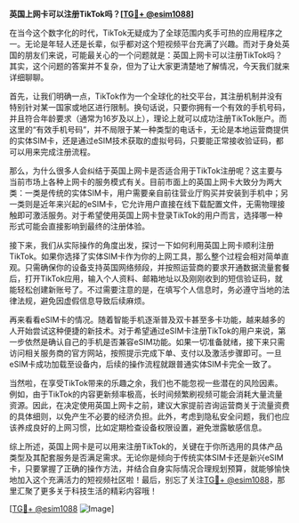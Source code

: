 **英国上网卡可以注册TikTok吗？[[TG💪+ @esim1088](https://t.me/s/esim1088)]**

在当今这个数字化的时代，TikTok无疑成为了全球范围内炙手可热的应用程序之一。无论是年轻人还是长辈，似乎都对这个短视频平台充满了兴趣。而对于身处英国的朋友们来说，可能最关心的一个问题就是：英国上网卡可以注册TikTok吗？其实，这个问题的答案并不复杂，但为了让大家更清楚地了解情况，今天我们就来详细聊聊。

首先，让我们明确一点，TikTok作为一个全球化的社交平台，其注册机制并没有特别针对某一国家或地区进行限制。换句话说，只要你拥有一个有效的手机号码，并且符合年龄要求（通常为16岁及以上），理论上就可以成功注册TikTok账户。而这里的“有效手机号码”，并不局限于某一种类型的电话卡，无论是本地运营商提供的实体SIM卡，还是通过eSIM技术获取的虚拟号码，只要能正常接收验证码，都可以用来完成注册流程。

那么，为什么很多人会纠结于英国上网卡是否适合用于TikTok注册呢？这主要与当前市场上各种上网卡的服务模式有关。目前市面上的英国上网卡大致分为两大类：一类是传统的实体SIM卡，用户需要亲自前往营业厅购买并安装到手机中；另一类则是近年来兴起的eSIM卡，它允许用户直接在线下载配置文件，无需物理接触即可激活服务。对于希望使用英国上网卡登录TikTok的用户而言，选择哪一种形式可能会直接影响到最终的注册体验。

接下来，我们从实际操作的角度出发，探讨一下如何利用英国上网卡顺利注册TikTok。如果你选择了实体SIM卡作为你的上网工具，那么整个过程会相对简单直观。只需确保你的设备支持英国网络频段，并按照运营商的要求开通数据流量套餐后，打开TikTok应用，输入个人资料、邮箱地址以及刚刚收到的短信验证码，就能轻松创建新账号了。不过需要注意的是，在填写个人信息时，务必遵守当地的法律法规，避免因虚假信息导致后续麻烦。

再来看看eSIM卡的情况。随着智能手机逐渐普及双卡甚至多卡功能，越来越多的人开始尝试这种便捷的新技术。对于希望通过eSIM卡注册TikTok的用户来说，第一步依然是确认自己的手机是否兼容eSIM功能。如果一切准备就绪，接下来只需访问相关服务商的官方网站，按照提示完成下单、支付以及激活步骤即可。一旦eSIM卡成功加载至设备内，后续的操作流程就跟普通实体SIM卡完全一致了。

当然啦，在享受TikTok带来的乐趣之余，我们也不能忽视一些潜在的风险因素。例如，由于TikTok的内容更新频率极高，长时间频繁刷视频可能会消耗大量流量资源。因此，在决定使用英国上网卡之前，建议大家提前咨询运营商关于流量资费的具体细则，以免产生不必要的经济负担。此外，考虑到隐私安全问题，我们也应该养成良好的上网习惯，比如定期检查设备权限设置，避免泄露敏感信息。

综上所述，英国上网卡是可以用来注册TikTok的，关键在于你所选用的具体产品类型及其配套服务是否满足需求。无论你是倾向于传统实体SIM卡还是新兴eSIM卡，只要掌握了正确的操作方法，并结合自身实际情况合理规划预算，就能够愉快地加入这个充满活力的短视频社区啦！最后，别忘了关注[TG💪+ @esim1088](https://t.me/s/esim1088)，那里汇聚了更多关于科技生活的精彩内容哦！

[[TG💪+ @esim1088](https://t.me/s/esim1088) ![Image](https://i.postimg.cc/4NQfJmqS/Snipaste-2025-05-13-00-14-12.png)]